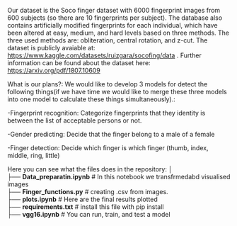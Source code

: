 Our dataset is the Soco finger dataset with 6000 fingerprint images from 600 subjects (so there are 10 fingerprints per subject).
The database also contains artificially modified fingerprints for each individual, which have been altered at easy, medium, and hard levels based on three methods. The three used methods are: obliteration, central rotation, and z-cut.
The dataset is publicly avaiable at: https://www.kaggle.com/datasets/ruizgara/socofing/data .
Further information can be found about the dataset here: https://arxiv.org/pdf/1807.10609



What is our plans?:
We would like to develop 3 models for detect the following things(if we have time we
would like to merge these three models into one model to calculate these things
simultaneously).:

-Fingerprint recognition: Categorize fingerprints that they identity is between the
list of acceptable persons or not.

-Gender predicting: Decide that the finger belong to a male of a female
   
-Finger detection: Decide which finger is which finger (thumb, index, middle, ring,
little)

Here you can see what the files does in the repository:
│<br>
├── **Data_preparatin.ipynb**              # In this notebook we transfrmedabd visualised images<br>
├── **Finger_functions.py**              # creating .csv from images.<br>
├── **plots.ipynb**            # Here are the final results plotted<br>
├── **requirements.txt**                   # install this file with pip install<br>
├── **vgg16.ipynb**      # You can run, train, and test a model<br>
